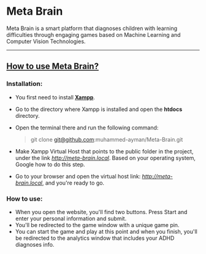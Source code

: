 # Meta Brain

Meta Brain is a smart platform that diagnoses children with learning difficulties through engaging games based on Machine Learning and Computer Vision Technologies.

------------------------------------------------
## <ins>How to use Meta Brain?</ins>
### Installation:
- You first need to install [**Xampp**](https://www.apachefriends.org/download.html).
- Go to the directory where Xampp is installed and open the **htdocs** directory.
- Open the terminal there and run the following command:

    > git clone git@github.com:muhammed-ayman/Meta-Brain.git
- Make Xampp Virtual Host that points to the public folder in the project, under the link *http://meta-brain.local*. Based on your operating system, Google how to do this step.
- Go to your browser and open the virtual host link: *http://meta-brain.local*, and you're ready to go.

### How to use:

- When you open the website, you'll find two buttons. Press Start and enter your personal information and submit.
- You'll be redirected to the game window with a unique game pin.
- You can start the game and play at this point and when you finish, you'll be redirected to the analytics window that includes your ADHD diagnoses info.